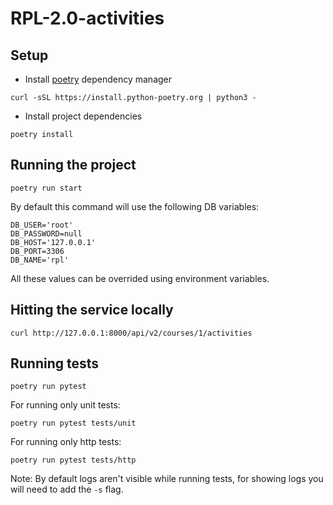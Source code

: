 # RPL-2.0-activities

## Setup

- Install [poetry](https://python-poetry.org/) dependency manager
```
curl -sSL https://install.python-poetry.org | python3 -
```
- Install project dependencies
```
poetry install
```

## Running the project

```
poetry run start
```

By default this command will use the following DB variables:

```
DB_USER='root'
DB_PASSWORD=null
DB_HOST='127.0.0.1'
DB_PORT=3306
DB_NAME='rpl'
```

All these values can be overrided using environment variables.

## Hitting the service locally

```
curl http://127.0.0.1:8000/api/v2/courses/1/activities
```

## Running tests

```
poetry run pytest
```

For running only unit tests:

```
poetry run pytest tests/unit
```

For running only http tests:

```
poetry run pytest tests/http
```

Note: By default logs aren't visible while running tests, for showing logs you will need to add the `-s` flag.
 